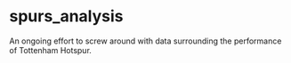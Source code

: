# spurs_analysis
An ongoing effort to screw around with data surrounding the performance of Tottenham Hotspur.
